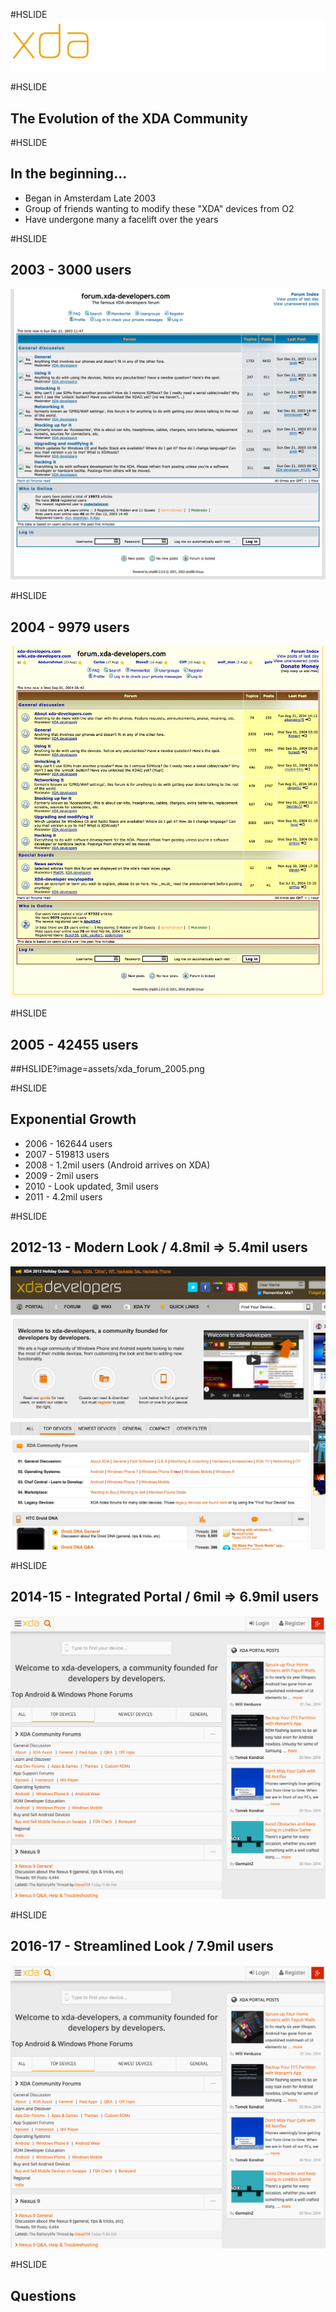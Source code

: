#HSLIDE
![Image-Absolute](assets/xda-inverse-transparent-logo.png)

#HSLIDE

## The Evolution of the XDA Community

#HSLIDE
## In the beginning...

- Began in Amsterdam Late 2003
- Group of friends wanting to modify these "XDA" devices from O2
- Have undergone many a facelift over the years

#HSLIDE
## 2003 - 3000 users
![Image-Absolute](assets/xda_forum_2003.png)

#HSLIDE
## 2004 - 9979 users
![Image-Absolute](assets/xda_forum_2004.png)

#HSLIDE
## 2005 - 42455 users

##HSLIDE?image=assets/xda_forum_2005.png

#HSLIDE
## Exponential Growth
- 2006 - 162644 users
- 2007 - 519813 users
- 2008 - 1.2mil users (Android arrives on XDA)
- 2009 - 2mil users
- 2010 - Look updated, 3mil users
- 2011 - 4.2mil users

#HSLIDE
## 2012-13 - Modern Look / 4.8mil => 5.4mil users
![Image-Absolute](assets/xda_forum_2012.png)

#HSLIDE
## 2014-15 - Integrated Portal / 6mil => 6.9mil users
![Image-Absolute](assets/xda_forum_2014.png)

#HSLIDE
## 2016-17 - Streamlined Look / 7.9mil users
![Image-Absolute](assets/xda_forum_2014.png)



#HSLIDE
## Questions
